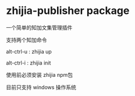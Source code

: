 # zhijia-publisher package

一个简单的知加文集管理插件

支持两个知加命令   

alt-ctrl-u   :   zhijia up

alt-ctrl-i   :   zhijia init

使用前必须安装 zhijia npm包

目前只支持 windows 操作系统
